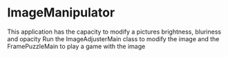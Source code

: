 # ImageManipulator
This application has the capacity to modify a pictures brightness, bluriness and opacity
Run the ImageAdjusterMain class to modify the image and the FramePuzzleMain to play a game with the image


